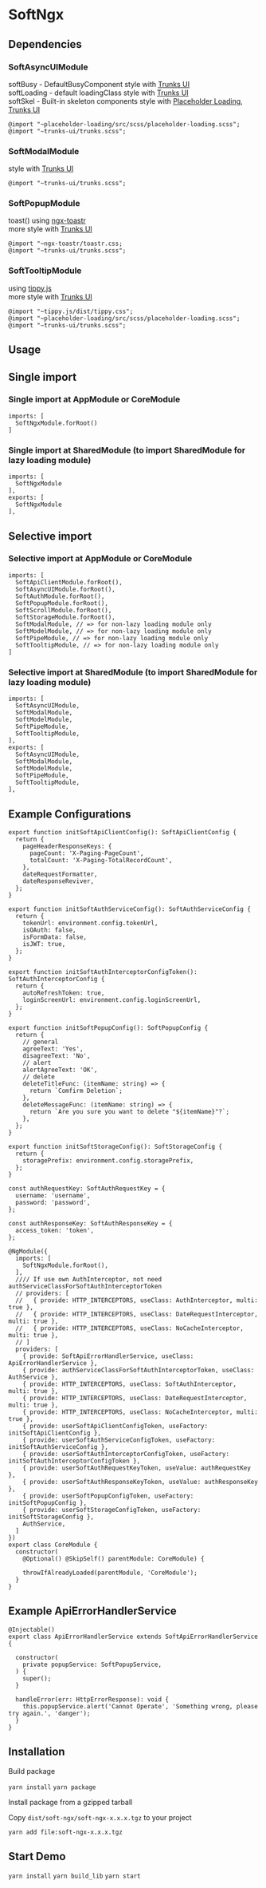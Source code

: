 # SoftNgx

## Dependencies

### SoftAsyncUIModule
softBusy - DefaultBusyComponent style with [Trunks UI](https://github.com/akkaradej/trunks-ui)\
softLoading - default loadingClass style with [Trunks UI](https://github.com/akkaradej/trunks-ui)\
softSkel - Built-in skeleton components style with [Placeholder Loading](https://github.com/zalog/placeholder-loading), [Trunks UI](https://github.com/akkaradej/trunks-ui)

`@import "~placeholder-loading/src/scss/placeholder-loading.scss";`\
`@import "~trunks-ui/trunks.scss";`

### SoftModalModule
style with [Trunks UI](https://github.com/akkaradej/trunks-ui)

`@import "~trunks-ui/trunks.scss";`

### SoftPopupModule 
toast() using [ngx-toastr](https://github.com/scttcper/ngx-toastr)\
more style with [Trunks UI](https://github.com/akkaradej/trunks-ui)

`@import "~ngx-toastr/toastr.css;`\
`@import "~trunks-ui/trunks.scss";`

### SoftTooltipModule 
using [tippy.js](https://github.com/atomiks/tippyjs)\
more style with [Trunks UI](https://github.com/akkaradej/trunks-ui)

`@import "~tippy.js/dist/tippy.css";`\
`@import "~placeholder-loading/src/scss/placeholder-loading.scss";`\
`@import "~trunks-ui/trunks.scss";`


## Usage

## Single import

### Single import at AppModule or CoreModule
```
imports: [
  SoftNgxModule.forRoot()
]
```

### Single import at SharedModule (to import SharedModule for lazy loading module)
```
imports: [
  SoftNgxModule
],
exports: [
  SoftNgxModule
],
```

## Selective import

### Selective import at AppModule or CoreModule
```
imports: [
  SoftApiClientModule.forRoot(),
  SoftAsyncUIModule.forRoot(),
  SoftAuthModule.forRoot(),
  SoftPopupModule.forRoot(),
  SoftScrollModule.forRoot(),
  SoftStorageModule.forRoot(),
  SoftModalModule, // => for non-lazy loading module only
  SoftModelModule, // => for non-lazy loading module only
  SoftPipeModule, // => for non-lazy loading module only
  SoftTooltipModule, // => for non-lazy loading module only
]
```

### Selective import at SharedModule (to import SharedModule for lazy loading module)
```
imports: [
  SoftAsyncUIModule,
  SoftModalModule,
  SoftModelModule,
  SoftPipeModule,
  SoftTooltipModule,
],
exports: [
  SoftAsyncUIModule,
  SoftModalModule,
  SoftModelModule,
  SoftPipeModule,
  SoftTooltipModule,
],
```

## Example Configurations

```
export function initSoftApiClientConfig(): SoftApiClientConfig {
  return {
    pageHeaderResponseKeys: {
      pageCount: 'X-Paging-PageCount',
      totalCount: 'X-Paging-TotalRecordCount',
    },
    dateRequestFormatter,
    dateResponseReviver,
  };
}

export function initSoftAuthServiceConfig(): SoftAuthServiceConfig {
  return {
    tokenUrl: environment.config.tokenUrl,
    isOAuth: false,
    isFormData: false,
    isJWT: true,
  };
}

export function initSoftAuthInterceptorConfigToken(): SoftAuthInterceptorConfig {
  return {
    autoRefreshToken: true,
    loginScreenUrl: environment.config.loginScreenUrl,
  };
}

export function initSoftPopupConfig(): SoftPopupConfig {
  return {
    // general
    agreeText: 'Yes',
    disagreeText: 'No',
    // alert
    alertAgreeText: 'OK',
    // delete
    deleteTitleFunc: (itemName: string) => {
      return `Comfirm Deletion`;
    },
    deleteMessageFunc: (itemName: string) => {
      return `Are you sure you want to delete "${itemName}"?`;
    },
  };
}

export function initSoftStorageConfig(): SoftStorageConfig {
  return {
    storagePrefix: environment.config.storagePrefix,
  };
}

const authRequestKey: SoftAuthRequestKey = {
  username: 'username',
  password: 'password',
};

const authResponseKey: SoftAuthResponseKey = {
  access_token: 'token',
};

@NgModule({
  imports: [
    SoftNgxModule.forRoot(),
  ],
  //// If use own AuthInterceptor, not need authServiceClassForSoftAuthInterceptorToken
  // providers: [
  //   { provide: HTTP_INTERCEPTORS, useClass: AuthInterceptor, multi: true },
  //   { provide: HTTP_INTERCEPTORS, useClass: DateRequestInterceptor, multi: true },
  //   { provide: HTTP_INTERCEPTORS, useClass: NoCacheInterceptor, multi: true },
  // ]
  providers: [
    { provide: SoftApiErrorHandlerService, useClass: ApiErrorHandlerService },
    { provide: authServiceClassForSoftAuthInterceptorToken, useClass: AuthService },
    { provide: HTTP_INTERCEPTORS, useClass: SoftAuthInterceptor, multi: true },
    { provide: HTTP_INTERCEPTORS, useClass: DateRequestInterceptor, multi: true },
    { provide: HTTP_INTERCEPTORS, useClass: NoCacheInterceptor, multi: true },
    { provide: userSoftApiClientConfigToken, useFactory: initSoftApiClientConfig },
    { provide: userSoftAuthServiceConfigToken, useFactory: initSoftAuthServiceConfig },
    { provide: userSoftAuthInterceptorConfigToken, useFactory: initSoftAuthInterceptorConfigToken },
    { provide: userSoftAuthRequestKeyToken, useValue: authRequestKey },
    { provide: userSoftAuthResponseKeyToken, useValue: authResponseKey },
    { provide: userSoftPopupConfigToken, useFactory: initSoftPopupConfig },
    { provide: userSoftStorageConfigToken, useFactory: initSoftStorageConfig },
    AuthService,
  ]
})
export class CoreModule {
  constructor(
    @Optional() @SkipSelf() parentModule: CoreModule) {

    throwIfAlreadyLoaded(parentModule, 'CoreModule');
  }
}

```

## Example ApiErrorHandlerService

```
@Injectable()
export class ApiErrorHandlerService extends SoftApiErrorHandlerService {

  constructor(
    private popupService: SoftPopupService,
  ) {
    super();
  }
  
  handleError(err: HttpErrorResponse): void {
    this.popupService.alert('Cannot Operate', 'Something wrong, please try again.', 'danger');
  }
}

```

## Installation

Build package

`yarn install`
`yarn package`

Install package from a gzipped tarball 

Copy `dist/soft-ngx/soft-ngx-x.x.x.tgz` to your project

`yarn add file:soft-ngx-x.x.x.tgz`

## Start Demo

`yarn install`
`yarn build_lib`
`yarn start`